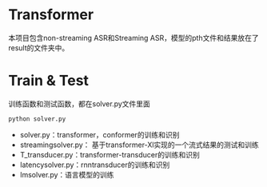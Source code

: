 # Transformer

本项目包含non-streaming ASR和Streaming ASR，模型的pth文件和结果放在了result的文件夹中。

# Train & Test

训练函数和测试函数，都在solver.py文件里面

```
python solver.py
```

- solver.py：transformer，conformer的训练和识别
- streamingsolver.py： 基于transformer-Xl实现的一个流式结果的测试和训练
- T_transducer.py：transformer-transducer的训练和识别
- latencysolver.py：rnntransducer的训练和识别
- lmsolver.py：语言模型的训练